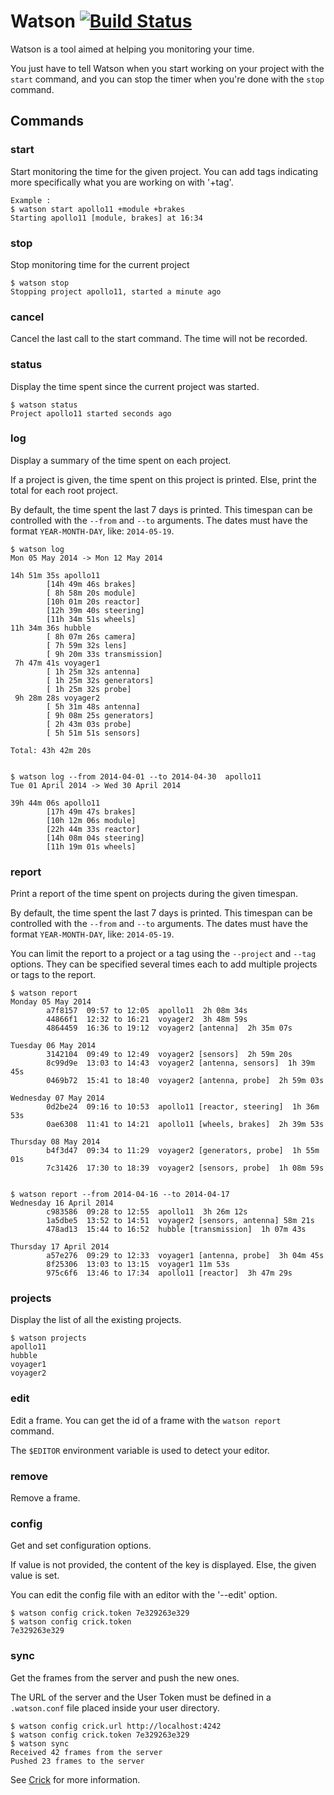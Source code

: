 Watson [![Build Status](https://travis-ci.org/TailorDev/Watson.svg)](https://travis-ci.org/TailorDev/Watson)
======

Watson is a tool aimed at helping you monitoring your time.

You just have to tell Watson when you start working on your
project with the `start` command, and you can stop the timer
when you're done with the `stop` command.

## Commands

### start

Start monitoring the time for the given project. You can add tags
indicating more specifically what you are working on with '+tag'.

```
Example :
$ watson start apollo11 +module +brakes
Starting apollo11 [module, brakes] at 16:34
```

### stop

Stop monitoring time for the current project

```
$ watson stop
Stopping project apollo11, started a minute ago
```

### cancel

Cancel the last call to the start command. The time will not
be recorded.

### status

Display the time spent since the current project was started.

```
$ watson status
Project apollo11 started seconds ago
```

### log
Display a summary of the time spent on each project.

If a project is given, the time spent on this project is printed. Else,
print the total for each root project.

By default, the time spent the last 7 days is printed. This timespan
can be controlled with the `--from` and `--to` arguments. The dates
must have the format `YEAR-MONTH-DAY`, like: `2014-05-19`.

```
$ watson log
Mon 05 May 2014 -> Mon 12 May 2014

14h 51m 35s apollo11
        [14h 49m 46s brakes]
        [ 8h 58m 20s module]
        [10h 01m 20s reactor]
        [12h 39m 40s steering]
        [11h 34m 51s wheels]
11h 34m 36s hubble
        [ 8h 07m 26s camera]
        [ 7h 59m 32s lens]
        [ 9h 20m 33s transmission]
 7h 47m 41s voyager1
        [ 1h 25m 32s antenna]
        [ 1h 25m 32s generators]
        [ 1h 25m 32s probe]
 9h 28m 28s voyager2
        [ 5h 31m 48s antenna]
        [ 9h 08m 25s generators]
        [ 2h 43m 03s probe]
        [ 5h 51m 51s sensors]

Total: 43h 42m 20s


$ watson log --from 2014-04-01 --to 2014-04-30  apollo11
Tue 01 April 2014 -> Wed 30 April 2014

39h 44m 06s apollo11
        [17h 49m 47s brakes]
        [10h 12m 06s module]
        [22h 44m 33s reactor]
        [14h 08m 04s steering]
        [11h 19m 01s wheels]
```

### report

Print a report of the time spent on projects during the given timespan.

By default, the time spent the last 7 days is printed. This timespan
can be controlled with the `--from` and `--to` arguments. The dates
must have the format `YEAR-MONTH-DAY`, like: `2014-05-19`.

You can limit the report to a project or a tag using the `--project` and
`--tag` options. They can be specified several times each to add multiple
projects or tags to the report.

```
$ watson report
Monday 05 May 2014
        a7f8157  09:57 to 12:05  apollo11  2h 08m 34s
        44866f1  12:32 to 16:21  voyager2  3h 48m 59s
        4864459  16:36 to 19:12  voyager2 [antenna]  2h 35m 07s

Tuesday 06 May 2014
        3142104  09:49 to 12:49  voyager2 [sensors]  2h 59m 20s
        8c99d9e  13:03 to 14:43  voyager2 [antenna, sensors]  1h 39m 45s
        0469b72  15:41 to 18:40  voyager2 [antenna, probe]  2h 59m 03s

Wednesday 07 May 2014
        0d2be24  09:16 to 10:53  apollo11 [reactor, steering]  1h 36m 53s
        0ae6308  11:41 to 14:21  apollo11 [wheels, brakes]  2h 39m 53s

Thursday 08 May 2014
        b4f3d47  09:34 to 11:29  voyager2 [generators, probe]  1h 55m 01s
        7c31426  17:30 to 18:39  voyager2 [sensors, probe]  1h 08m 59s


$ watson report --from 2014-04-16 --to 2014-04-17
Wednesday 16 April 2014
        c983586  09:28 to 12:55  apollo11  3h 26m 12s
        1a5dbe5  13:52 to 14:51  voyager2 [sensors, antenna] 58m 21s
        478ad13  15:44 to 16:52  hubble [transmission]  1h 07m 43s

Thursday 17 April 2014
        a57e276  09:29 to 12:33  voyager1 [antenna, probe]  3h 04m 45s
        8f25306  13:03 to 13:15  voyager1 11m 53s
        975c6f6  13:46 to 17:34  apollo11 [reactor]  3h 47m 29s
```

### projects

Display the list of all the existing projects.

```
$ watson projects
apollo11
hubble
voyager1
voyager2
```

### edit

Edit a frame. You can get the id of a frame with the `watson report`
command.

The `$EDITOR` environment variable is used to detect your editor.

### remove

Remove a frame.

### config
Get and set configuration options.

If value is not provided, the content of the key is displayed. Else,
the given value is set.

You can edit the config file with an editor with the '--edit' option.

```
$ watson config crick.token 7e329263e329
$ watson config crick.token
7e329263e329
```

### sync
Get the frames from the server and push the new ones.

The URL of the server and the User Token must be defined in a `.watson.conf` file
placed inside your user directory.

```
$ watson config crick.url http://localhost:4242
$ watson config crick.token 7e329263e329
$ watson sync
Received 42 frames from the server
Pushed 23 frames to the server
```

See [Crick](http://crick.fr) for more information.
